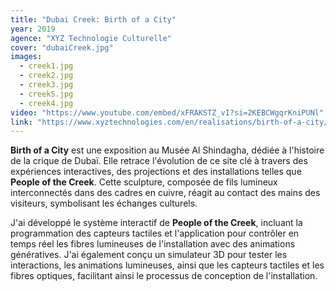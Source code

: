 ```yaml
---
title: "Dubai Creek: Birth of a City"
year: 2019
agence: "XYZ Technologie Culturelle"
cover: "dubaiCreek.jpg"
images:
  - creek1.jpg
  - creek2.jpg
  - creek3.jpg
  - creek5.jpg
  - creek4.jpg
video: "https://www.youtube.com/embed/xFRAKSTZ_vI?si=2KEBCWgqrKniPUNl"
link: "https://www.xyztechnologies.com/en/realisations/birth-of-a-city/"
---
```


**Birth of a City** est une exposition au Musée Al Shindagha, dédiée à l'histoire de la crique de Dubaï. Elle retrace l'évolution de ce site clé à travers des expériences interactives, des projections et des installations telles que **People of the Creek**. Cette sculpture, composée de fils lumineux interconnectés dans des cadres en cuivre, réagit au contact des mains des visiteurs, symbolisant les échanges culturels.

J'ai développé le système interactif de **People of the Creek**, incluant la programmation des capteurs tactiles et l'application pour contrôler en temps réel les fibres lumineuses de l'installation avec des animations génératives. J'ai également conçu un simulateur 3D pour tester les interactions, les animations lumineuses, ainsi que les capteurs tactiles et les fibres optiques, facilitant ainsi le processus de conception de l'installation.
